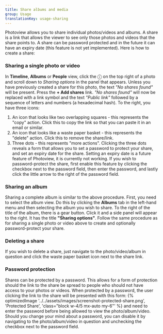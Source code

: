 ```yaml
---
title: Share albums and media
group: Usage
translationKey: usage-sharing
---
```


Photoview allows you to share individual photos/videos and albums. A share is a link that allows the viewer to see only those photos and videos that the share points to. A share can be password protected and in the future it can have an expiry date (this feature is not yet implemented). Here is how to create a share:
### Sharing a single photo or video ###
In **Timeline**, **Albums** or **People** view, click the &#9432; on the top right of a photo and scroll down to _Sharing options_ in the panel that appears. Unless you have previously created a share for this photo, the text _"No shares found"_ will be present. Press the **+ Add shares** link. _"No shares found"_ will now be replaced with a link symbol and the text _"Public link"_ followed by a sequence of letters and numbers (a hexadecimal hash). To the right, you have three icons: 
1. An icon that looks like two overlapping squares - this represents the "copy" action. Click this to copy the link so that you can paste it in an email or similar.
2. An icon that looks like a waste paper basket - this represents the "delete" action. Click this to remove the share/link.
3. Three dots - this represents "more actions". Clicking the three dots reveals a form that allows you to set a password to protect your share, and set an expiry date for the share. Setting an expiry date is a future feature of Photoview, it is currently not working. If you wish to password-protect the share, first enable this feature by clicking the checkbox next to the password field, then enter the password, and lastly click the little arrow to the right of the password field.

### Sharing an album ###
Sharing a complete album is similar to the above procedure. First, you need to select the album view. Do this by clicking the **Albums** tab in the left-hand menu and then selecting the album you wish to share. To the right of the title of the album, there is a gear button. Click it and a side panel will appear to the right. It has the title **"Sharing options"**. Follow the same procedure as for sharing a single photo or video above to create and optionally password-protect your share.
### Deleting a share ###
If you wish to delete a share, just navigate to the photo/video/album in question and click the waste paper basket icon next to the share link.
### Password protection ###
Shares can be protected by a password. This allows for a form of protection should the link to the share be spread to people who should not have access to your photos or videos. When protected by a password, the user clicking the link to the share will be presented with this form: {% optimizedImage '../../assets/images/screenshot-protected-share.png', 'Protected Share', 'class="block w-4/5 mx-auto my-6"' %} and need to enter the password before being allowed to view the photo/album/video. Should you change your mind about a password, you can disable it by navigating to the photo/album/video in question and unchecking the checkbox next to the password field.



